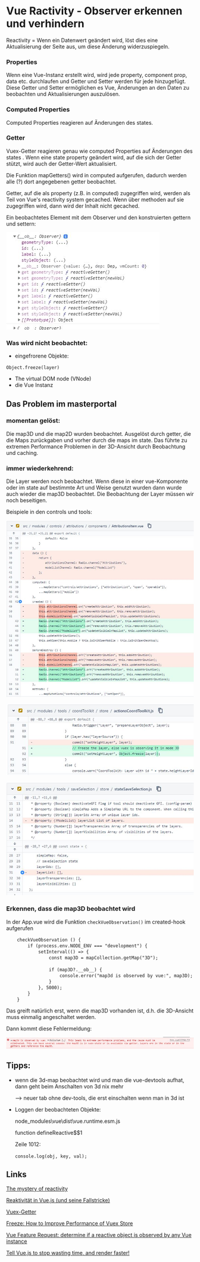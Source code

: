 # Vue Ractivity - Observer erkennen und verhindern

Reactivity = Wenn ein Datenwert geändert wird, löst dies eine Aktualisierung der Seite aus, um diese Änderung widerzuspiegeln.

### Properties
Wenn eine Vue-Instanz erstellt wird, wird jede property, component prop, data etc. durchlaufen und Getter und Setter werden für jede hinzugefügt. Diese Getter und Setter ermöglichen es Vue, Änderungen an den Daten zu beobachten und Aktualisierungen auszulösen.

### Computed Properties
Computed Properties reagieren auf Änderungen des states.

### Getter
Vuex-Getter reagieren genau wie computed Properties auf Änderungen des states . Wenn eine state property geändert wird, auf die sich der Getter stützt, wird auch der Getter-Wert aktualisiert.

Die Funktion mapGetters() wird in computed aufgerufen, dadurch werden alle (?) dort angegebenen getter beobachtet.

Getter, auf die als property (z.B. in computed) zugegriffen wird, werden als Teil von Vue's reactivity system gecached. Wenn über methoden auf sie zugegriffen wird, dann wird der Inhalt nicht gecached.

Ein beobachtetes Element mit dem Observer und den konstruierten gettern und settern:

![Beobachtetes Element](elementWitObserver.jpg)

### Was wird nicht beobachtet:

- eingefrorene Objekte:
```
Object.freeze(layer)
```
- The virtual DOM node (VNode)
- die Vue Instanz

## Das Problem im masterportal

### momentan gelöst:

Die map3D und die map2D wurden beobachtet. Ausgelöst durch getter, die die Maps zurückgaben und vorher durch die maps im state. Das führte zu extremen Performance Problemen in der 3D-Ansicht durch Beobachtung und caching.

### immer wiederkehrend:

Die Layer werden noch beobachtet. Wenn diese in einer vue-Komponente oder im state auf bestimmte Art und Weise genutzt wurden dann wurde auch wieder die map3D beobachtet.
Die Beobachtung der Layer müssen wir noch beseitigen.

Beispiele in den controls und tools:

![Attributions](attributions.jpg)

![coordToolkit](coordToolkit.jpg)

![saveSelection](saveSelection.jpg)

### Erkennen, dass die map3D beobachtet wird

In der App.vue wird die Funktion ```checkVueObservation()``` im created-hook aufgerufen

```
    checkVueObservation () {
        if (process.env.NODE_ENV === "development") {
            setInterval(() => {
                const map3D = mapCollection.getMap("3D");

                if (map3D?.__ob__) {
                    console.error("map3d is observed by vue:", map3D);
                }
            }, 5000);
        }
    }
```
Das greift natürlich erst, wenn die map3D vorhanden ist, d.h. die 3D-Ansicht muss einmalig angeschaltet werden.

Dann kommt diese Fehlermeldung:

![map3DErrorMsg](map3DErrorMsg.jpg)


## Tipps:
- wenn die 3d-map beobachtet wird und man die vue-devtools aufhat, dann geht beim Anschalten von 3d nix mehr 
    
    --> neuer tab ohne dev-tools, die erst einschalten wenn man in 3d ist

- Loggen der beobachteten Objekte:

    node_modules\vue\dist\vue.runtime.esm.js

    function defineReactive$$1

    Zeile 1012: 
    
    ```console.log(obj, key, val);```


## Links    
[The mystery of reactivity](https://www.how-to-vue.com/vue/reactivity/)

[Reaktivität in Vue.js (und seine Fallstricke)](https://medium.com/js-dojo/reactivity-in-vue-js-and-its-pitfalls-de07a29c9407)

[Vuex-Getter](https://masteringjs.io/tutorials/vue/vuex-getters)

[Freeze: How to Improve Performance of Vuex Store](https://medium.com/@jiihu/how-to-improve-performance-of-vuex-store-c9e3cfb01f72)

[Vue Feature Request: determine if a reactive object is observed by any Vue instance](https://github.com/vuejs/vue/issues/4437)

[Tell Vue.js to stop wasting time, and render faster!](https://medium.com/@deadbeef404/tell-vue-js-to-stop-wasting-time-and-render-faster-7c3f7d2acaab)